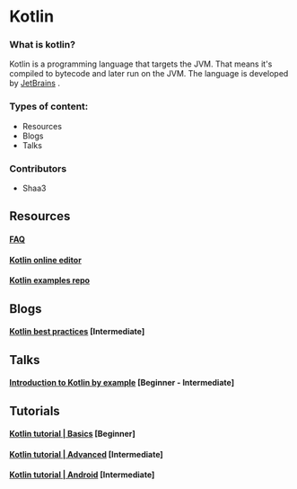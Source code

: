 # Kotlin

### What is kotlin?

Kotlin is a programming language that targets the JVM. That means it's compiled to bytecode and later run on the JVM.
The language is developed by [JetBrains](https://www.jetbrains.com/) . 

### Types of content:

- Resources
- Blogs
- Talks

### Contributors 

- Shaa3

## Resources
#### [FAQ](https://kotlinlang.org/docs/reference/faq.html) 
#### [Kotlin online editor](https://try.kotlinlang.org/)
#### [Kotlin examples repo](https://github.com/JetBrains/kotlin-examples) 

## Blogs
#### [Kotlin best practices](https://blog.philipphauer.de/idiomatic-kotlin-best-practices/) [Intermediate]

## Talks
#### [Introduction to Kotlin by example](https://www.youtube.com/watch?v=pjC8C1xid3k) [Beginner - Intermediate]

## Tutorials
#### [Kotlin tutorial | Basics](https://www.youtube.com/watch?v=H_oGi8uuDpA) [Beginner]
#### [Kotlin tutorial | Advanced](https://www.youtube.com/watch?v=X1RVYt2QKQE) [Intermediate]
#### [Kotlin tutorial | Android](https://www.youtube.com/watch?v=sZWMPYIkNd8) [Intermediate]

